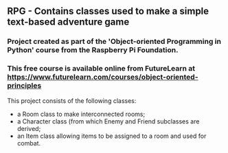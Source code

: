 ## RPG - Contains classes used to make a simple text-based adventure game

### Project created as part of the 'Object-oriented Programming in Python' course from the Raspberry Pi Foundation.
### This free course is available online from FutureLearn at https://www.futurelearn.com/courses/object-oriented-principles
 
This project consists of the following classes:
* a Room class to make interconnected rooms;
* a Character class (from which Enemy and Friend subclasses are derived;
* an Item class allowing items to be assigned to a room and used for combat.